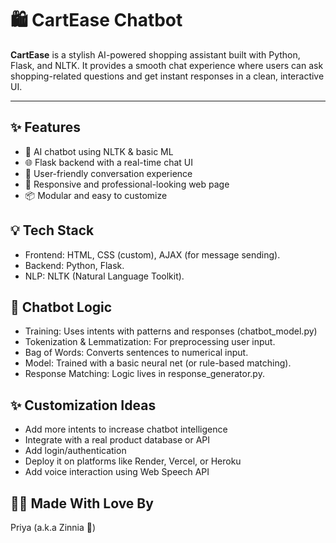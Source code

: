 # 🛍️ CartEase Chatbot

**CartEase** is a stylish AI-powered shopping assistant built with Python, Flask, and NLTK. It provides a smooth chat experience where users can ask shopping-related questions and get instant responses in a clean, interactive UI.

---

## ✨ Features

- 🤖 AI chatbot using NLTK & basic ML
- 🌐 Flask backend with a real-time chat UI
- 💬 User-friendly conversation experience
- 🎨 Responsive and professional-looking web page
- 📦 Modular and easy to customize
  

## 💡 Tech Stack

- Frontend: HTML, CSS (custom), AJAX (for message sending).
- Backend: Python, Flask.
- NLP: NLTK (Natural Language Toolkit).


## 🧠 Chatbot Logic

- Training: Uses intents with patterns and responses (chatbot_model.py)
- Tokenization & Lemmatization: For preprocessing user input.
- Bag of Words: Converts sentences to numerical input.
- Model: Trained with a basic neural net (or rule-based matching).
- Response Matching: Logic lives in response_generator.py.


## ✨ Customization Ideas

- Add more intents to increase chatbot intelligence
- Integrate with a real product database or API
- Add login/authentication
- Deploy it on platforms like Render, Vercel, or Heroku
- Add voice interaction using Web Speech API

## 👩‍💻 Made With Love By
Priya (a.k.a Zinnia 🌸)
